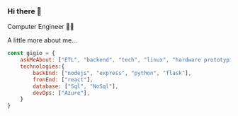### Hi there 👋

<!--
**levelgigio/levelgigio** is a ✨ _special_ ✨ repository because its `README.md` (this file) appears on your GitHub profile.

Here are some ideas to get you started:

- 🔭 I’m currently working on ...
- 🌱 I’m currently learning ...
- 👯 I’m looking to collaborate on ...
- 🤔 I’m looking for help with ...
- 💬 Ask me about ...
- 📫 How to reach me: ...
- 😄 Pronouns: ...
- ⚡ Fun fact: ...
-->


Computer Engineer 👨‍💻

 

A little more about me...

```javascript
const gigio = {
    askMeAbout: ["ETL", "backend", "tech", "linux", "hardware prototyping"],
    technologies:{
        backEnd: ["nodejs", "express", "python", "flask"],
        fronEnd: ["react"],
        database: ["Sql", "NoSql"],
        devOps: ["Azure"],
    }
}
```
